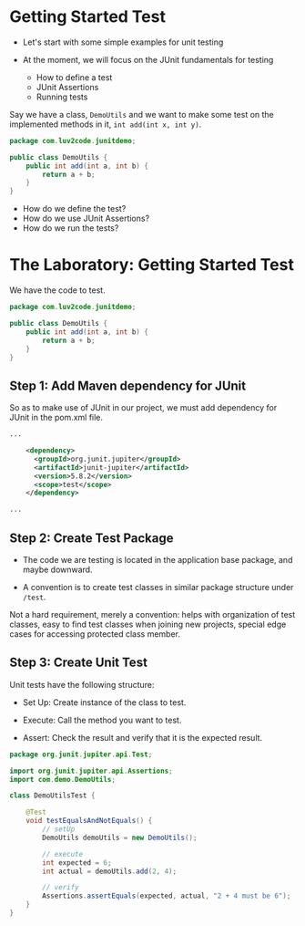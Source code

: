 # Getting Started Test

+ Let's start with some simple examples for unit testing

+ At the moment, we will focus on the JUnit fundamentals for testing
  - How to define a test
  - JUnit Assertions
  - Running tests

Say we have a class, `DemoUtils` and we want to make some test on the implemented methods in it, `int add(int x, int y)`.


```java DemoUtils
package com.luv2code.junitdemo;

public class DemoUtils {
    public int add(int a, int b) {
        return a + b;
    }
}

```

  + How do we define the test?
  + How do we use JUnit Assertions?
  + How do we run the tests?



# The Laboratory: Getting Started Test

We have the code to test.


```java DemoUtils
package com.luv2code.junitdemo;

public class DemoUtils {
    public int add(int a, int b) {
        return a + b;
    }
}

``` 


## Step 1: Add Maven dependency for JUnit

So as to make use of JUnit in our project, we must add dependency for JUnit in the pom.xml file.


```xml
...

    <dependency>
      <groupId>org.junit.jupiter</groupId>
      <artifactId>junit-jupiter</artifactId>
      <version>5.8.2</version>
      <scope>test</scope>
    </dependency>

...

```


## Step 2: Create Test Package

+ The code we are testing is located in the application base package, and maybe downward.

+ A convention is to create test classes 
in similar package structure under `/test`.

Not a hard requirement, merely a convention: helps with organization of test classes, easy to find test classes when joining new projects, special edge cases for accessing protected class member.


## Step 3: Create Unit Test

Unit tests have the following structure:

  + Set Up: Create instance of the class to test.

  + Execute: Call the method you want to test.

  + Assert: Check the result and verify that it is the expected result.


```java
package org.junit.jupiter.api.Test;

import org.junit.jupiter.api.Assertions;
import com.demo.DemoUtils;

class DemoUtilsTest {

    @Test
    void testEqualsAndNotEquals() {
        // setUp
        DemoUtils demoUtils = new DemoUtils();

        // execute
        int expected = 6;
        int actual = demoUtils.add(2, 4);

        // verify
        Assertions.assertEquals(expected, actual, "2 + 4 must be 6");
    }
}

```
